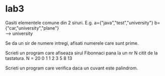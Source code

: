 # lab3
Gasiti elementele comune din 2 siruri. E.g.
 a={"java","test","university"}
 b={"car,"university","plane"}  
--> university

Se da un sir de numere intregi, afisati numerele care sunt prime.

Scrieti un program care afiseaza sirul Fibonnaci pana la un nr N citit de la tastatura.
N = 20
0 1 1 2 3 5 8 13

Scrieti un program care verifica daca un cuvant este palindrom.
